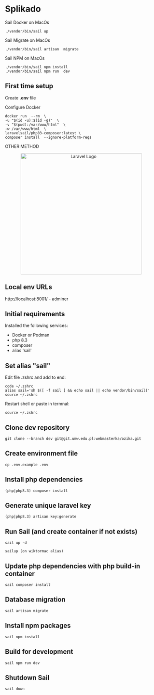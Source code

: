 # Splikado
Sail Docker on MacOs

    ./vendor/bin/sail up
Sail Migrate on MacOs

    ./vendor/bin/sail artisan  migrate
Sail NPM on MacOs

    ./vendor/bin/sail npm install
    ./vendor/bin/sail npm run  dev
    

## First time setup

Create **.env** file

Configure Docker

    docker run  --rm  \
    -u "$(id -u):$(id -g)"  \
    -v "$(pwd):/var/www/html"  \
    -w /var/www/html  \
    laravelsail/php83-composer:latest \
    composer install  --ignore-platform-reqs


OTHER METHOD
<p align="center"><a href="https://laravel.com" target="_blank"><img src="https://raw.githubusercontent.com/laravel/art/master/logo-lockup/5%20SVG/2%20CMYK/1%20Full%20Color/laravel-logolockup-cmyk-red.svg" width="400" alt="Laravel Logo"></a></p>

## Local env URLs
http://localhost:8001/ - adminer


## Initial requirements

Installed the following services:
- Docker or Podman
- php 8.3
- composer
- alias 'sail'


## Set alias "sail"
Edit file .zshrc and add to end:

```
code ~/.zshrc
alias sail='sh $([ -f sail ] && echo sail || echo vendor/bin/sail)'
source ~/.zshrc
```
Restart shell or paste in termnal:
```
source ~/.zshrc
```

## Clone dev repository

```
git clone --branch dev git@git.umw.edu.pl:webmasterka/ozika.git
```

## Create environment file
```
cp .env.example .env
```

## Install php dependencies
```
(php|php8.3) composer install
```

## Generate unique laravel key
```
(php|php8.3) artisan key:generate
```

## Run Sail (and create container if not exists)
```
sail up -d
```
```
sailup (on wiktormac alias)
```

## Update php dependencies with php build-in container
```
sail composer install
```

## Database migration
```
sail artisan migrate
```

## Install npm packages
```
sail npm install

```

## Build for development
```
sail npm run dev
```

## Shutdown Sail
```
sail down
```
